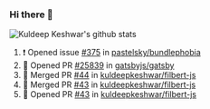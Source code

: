 ### Hi there 👋

<!--
**kuldeepkeshwar/kuldeepkeshwar** is a ✨ _special_ ✨ repository because its `README.md` (this file) appears on your GitHub profile.

Here are some ideas to get you started:

- 🔭 I’m currently working on ...
- 🌱 I’m currently learning ...
- 👯 I’m looking to collaborate on ...
- 🤔 I’m looking for help with ...
- 💬 Ask me about ...
- 📫 How to reach me: ...
- 😄 Pronouns: ...
- ⚡ Fun fact: ...
-->
![Kuldeep Keshwar's github stats](https://github-readme-stats.vercel.app/api?username=kuldeepkeshwar&show_icons=true)

<!--START_SECTION:activity-->
1. ❗️ Opened issue [#375](https://github.com//pastelsky/bundlephobia/issues/375) in [pastelsky/bundlephobia](https://github.com//pastelsky/bundlephobia)
2. 💪 Opened PR [#25839](https://github.com//gatsbyjs/gatsby/pull/25839) in [gatsbyjs/gatsby](https://github.com//gatsbyjs/gatsby)
3. 🎉 Merged PR [#44](https://github.com//kuldeepkeshwar/filbert-js/pull/44) in [kuldeepkeshwar/filbert-js](https://github.com//kuldeepkeshwar/filbert-js)
4. 🎉 Merged PR [#43](https://github.com//kuldeepkeshwar/filbert-js/pull/43) in [kuldeepkeshwar/filbert-js](https://github.com//kuldeepkeshwar/filbert-js)
5. 💪 Opened PR [#43](https://github.com//kuldeepkeshwar/filbert-js/pull/43) in [kuldeepkeshwar/filbert-js](https://github.com//kuldeepkeshwar/filbert-js)
<!--END_SECTION:activity-->
